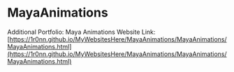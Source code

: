 # MayaAnimations

Additional Portfolio: Maya Animations Website Link: [https://1r0nn.github.io/MyWebsitesHere/MayaAnimations/MayaAnimations/MayaAnimations.html](https://1r0nn.github.io/MyWebsitesHere/MayaAnimations/MayaAnimations/MayaAnimations.html)
